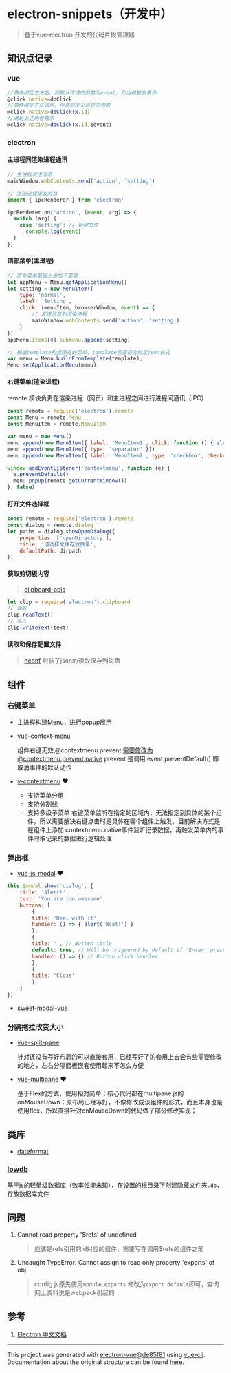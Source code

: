 # electron-snippets（开发中）

> 基于vue-electron 开发的代码片段管理器

## 知识点记录

### vue

```js
//事件绑定方法名，则默认传递的参数为event，即当前触发事件
@click.native=doClick
//事件绑定方法调用，传递自定义自定的参数
@click.native=doClick(x.id)
//满足上述两者需求
@click.native=doClick(x.id,$event)
```

### electron

#### 主进程同渲染进程通讯

```js
// 主进程发送消息
mainWindow.webContents.send('action', 'setting')

// 渲染进程接收消息
import { ipcRenderer } from 'electron'

ipcRenderer.on('action', (event, arg) => {
  switch (arg) {
    case 'setting': // 新建文件
      console.log(event)
  }
})
```


#### 顶部菜单(主进程)

```js
// 原有菜单基础上添加子菜单
let appMenu = Menu.getApplicationMenu()
let setting = new MenuItem({
    type: 'normal',
    label: 'Setting',
    click: (menuItem, browserWindow, event) => {
        // 发送消息到渲染进程
        mainWindow.webContents.send('action', 'setting')
    }
})
appMenu.items[0].submenu.append(setting)

// 根据template构建所有的菜单，template需要符合约定json格式
var menu = Menu.buildFromTemplate(template);
Menu.setApplicationMenu(menu);
```

#### 右键菜单(渲染进程)

remote 模块负责在渲染进程（网页）和主进程之间进行进程间通讯（IPC）

```js
const remote = require('electron').remote
const Menu = remote.Menu
const MenuItem = remote.MenuItem

var menu = new Menu()
menu.append(new MenuItem({ label: 'MenuItem1', click: function () { alert('zqz click  item 1') } }))
menu.append(new MenuItem({ type: 'separator' }))
menu.append(new MenuItem({ label: 'MenuItem2', type: 'checkbox', checked: true }))

window.addEventListener('contextmenu', function (e) {
  e.preventDefault()
  menu.popup(remote.getCurrentWindow())
}, false)
```

#### 打开文件选择框

```js
const remote = require('electron').remote
const dialog = remote.dialog
let paths = dialog.showOpenDialog({
    properties: ['openDirectory'],
    title: '请选择文件存放目录',
    defaultPath: dirpath
})
```
#### 获取剪切板内容

> [clipboard-apis](https://www.w3.org/TR/clipboard-apis/)

```js
let clip = require('electron').clipboard
// 读取
clip.readText()
// 写入
clip.writeText(text)
```

#### 读取和保存配置文件

> [nconf](https://github.com/indexzero/nconf) 封装了json的读取保存到磁盘


## 组件

### 右键菜单

- 主进程构建Menu，进行popup展示

- [vue-context-menu][0]

    组件右键无效,@contextmenu.prevent 需要修改为@contextmenu.prevent.native
    prevent 是调用 event.preventDefault() 即取消事件的默认动作

- [v-contextmenu][1] ❤

  - 支持菜单分组
  - 支持分割线
  - 支持多级子菜单
    右键菜单监听在指定的区域内，无法指定到具体的某个组件，所以需要解决右键点击时是具体在哪个组件上触发，目前解决方式是在组件上添加 contextmenu.native事件监听记录数据，再触发菜单内的事件时取记录的数据进行逻辑处理

### 弹出框

- [vue-js-modal][2] ❤

```js
this.$modal.show('dialog', {
    title: 'Alert!',
    text: 'You are too awesome',
    buttons: [
        {
        title: 'Deal with it',
        handler: () => { alert('Woot!') }
        },
        {
        title: '', // Button title
        default: true, // Will be triggered by default if 'Enter' pressed.
        handler: () => {} // Button click handler
        },
        {
        title: 'Close'
        }
    ]
})
```

- [sweet-modal-vue][3]


### 分隔拖拉改变大小

- [vue-split-pane][4]

    针对还没有写好布局的可以直接套用，已经写好了的套用上去会有些需要修改的地方，左右分隔面板嵌套使用起来不怎么方便

- [vue-multipane][5] ❤

    基于Flex的方式，使用相对简单；核心代码都在multipane.js的 onMouseDown；原布局已经写好，不像修改成该组件的形式，而且本身也是使用flex，所以直接针对onMouseDown的代码做了部分修改实现；


## 类库

- [dateformat](https://github.com/felixge/node-dateformat)

### [lowdb](https://github.com/typicode/lowdb)

基于js的轻量级数据库（效率性能未知），在设置的根目录下创建隐藏文件夹`.db`，存放数据库文件


## 问题

1. Cannot read property '$refs' of undefined
    > 应该是refs引用的id对应的组件，需要写在调用$refs的组件之前
2. Uncaught TypeError: Cannot assign to read only property 'exports' of obj
    > config.js原先使用`module.exports` 修改为`export default`即可，查询网上资料说是webpack引起的


## 参考

1. [Electron 中文文档](https://www.w3cschool.cn/electronmanual/)
---

This project was generated with [electron-vue](https://github.com/SimulatedGREG/electron-vue)@[de85f81](https://github.com/SimulatedGREG/electron-vue/tree/de85f81890c01500113738bfe57bef136f9fbf52) using [vue-cli](https://github.com/vuejs/vue-cli). Documentation about the original structure can be found [here](https://simulatedgreg.gitbooks.io/electron-vue/content/index.html).

[0]: https://github.com/vmaimone/vue-context-menu "vue-context-menu"
[1]: https://github.com/XBT1/v-contextmenu/blob/master/docs/usage.md "v-contextmenu"

[2]: https://github.com/euvl/vue-js-modal "vue-js-modal"
[3]: https://github.com/adeptoas/sweet-modal-vue "sweet-modal-vue"

[4]: https://github.com/PanJiaChen/vue-split-pane "vue-split-pane"
[5]: https://github.com/yansern/vue-multipane "vue-multipane"